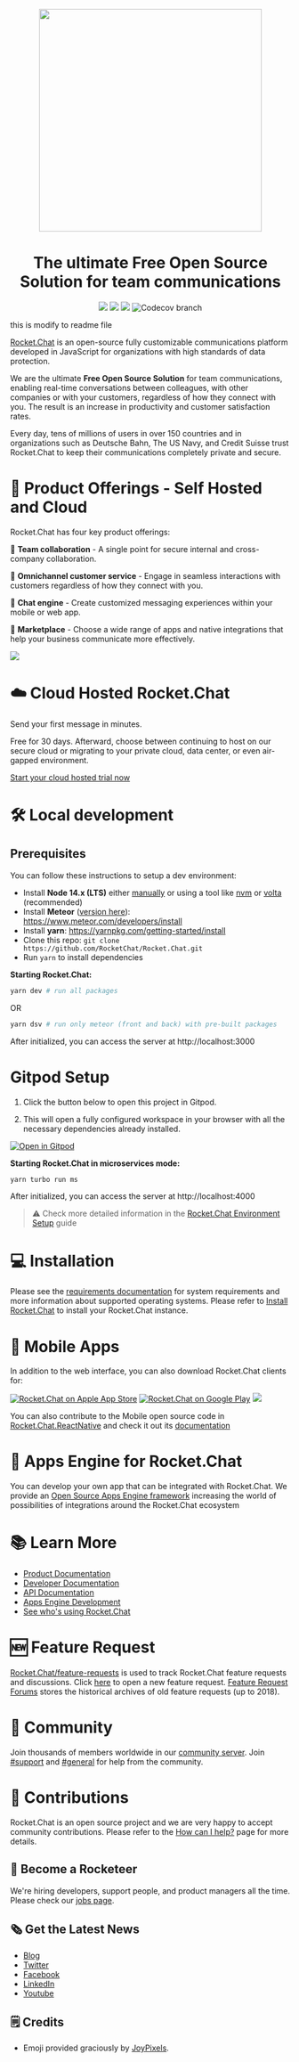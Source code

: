 <p align="center"> 
  <img  src="https://github.com/RocketChat/Rocket.Chat.Artwork/raw/master/Logos/2020/png/logo-horizontal-red.png" data-canonical-src="https://github.com/RocketChat/Rocket.Chat.Artwork/raw/master/Logos/2020/png/logo-horizontal-red.png" width="400" />
</p>

<h1 align="center">
  The ultimate Free Open Source Solution for team communications
</h1>

<p align="center">
  <img src="https://img.shields.io/github/v/release/RocketChat/Rocket.Chat?label=version">
  <img src="https://img.shields.io/github/actions/workflow/status/RocketChat/Rocket.Chat/build_and_test.yml">
  <img src="https://img.shields.io/badge/license-MIT-green">
  <img alt="Codecov branch" src="https://img.shields.io/codecov/c/github/RocketChat/Rocket.Chat/develop">
</p>

this is modify to readme file



[Rocket.Chat](https://rocket.chat) is an open-source fully customizable communications platform developed in JavaScript for organizations with high standards of data protection.

We are the ultimate **Free Open Source Solution** for team communications, enabling real-time conversations between colleagues, with other companies or with your customers, regardless of how they connect with you. The result is an increase in productivity and customer satisfaction rates.

Every day, tens of millions of users in over 150 countries and in organizations such as Deutsche Bahn, The US Navy, and Credit Suisse trust Rocket.Chat to keep their communications completely private and secure.

# 🚀 Product Offerings - Self Hosted and Cloud

Rocket.Chat has four key product offerings: 

💬 **Team collaboration** - A single point for secure internal and cross-company collaboration.

🎯 **Omnichannel customer service** - Engage in seamless interactions with customers regardless of how they connect with you.

🦾 **Chat engine** - Create customized messaging experiences within your mobile or web app.

🤖 **Marketplace** - Choose a wide range of apps and native integrations that help your business communicate more effectively.

<img src="https://global-uploads.webflow.com/611a19b9853b7414a0f6b3f6/6319c72bbd8af5c8c22efab6_heroImage.webp" data-canonical-src="https://global-uploads.webflow.com/611a19b9853b7414a0f6b3f6/6319c72bbd8af5c8c22efab6_heroImage.webp"  />

# ☁️ Cloud Hosted Rocket.Chat

Send your first message in minutes.

Free for 30 days. Afterward, choose between continuing to host on our secure cloud or migrating to your private cloud, data center, or even air-gapped environment.

[Start your cloud hosted trial now](https://rocket.chat/trial-saas)

# 🛠️ Local development

##  Prerequisites

You can follow these instructions to setup a dev environment:

- Install **Node 14.x (LTS)** either [manually](https://nodejs.org/dist/latest-v14.x/) or using a tool like [nvm](https://github.com/creationix/nvm) or [volta](https://volta.sh/) (recommended)
- Install **Meteor** ([version here](apps/meteor/.meteor/release)): https://www.meteor.com/developers/install
- Install **yarn**: https://yarnpkg.com/getting-started/install
- Clone this repo: `git clone https://github.com/RocketChat/Rocket.Chat.git`
- Run `yarn` to install dependencies

**Starting Rocket.Chat:**

```bash
yarn dev # run all packages
```
OR
```bash
yarn dsv # run only meteor (front and back) with pre-built packages
```

After initialized, you can access the server at http://localhost:3000

# Gitpod Setup

1. Click the button below to open this project in Gitpod.

2. This will open a fully configured workspace in your browser with all the necessary dependencies already installed.

[![Open in Gitpod](https://gitpod.io/button/open-in-gitpod.svg)](https://gitpod.io/#https://github.com/RocketChat/Rocket.Chat)

**Starting Rocket.Chat in microservices mode:**

```bash
yarn turbo run ms
```

After initialized, you can access the server at http://localhost:4000

> ⚠️ Check more detailed information in the [Rocket.Chat Environment Setup](https://developer.rocket.chat/rocket.chat/rocket-chat-environment-setup) guide

# 💻 Installation

Please see the [requirements documentation](https://docs.rocket.chat/deploy/installing-client-apps/minimum-requirements-for-using-rocket.chat) for system requirements and more information about supported operating systems.
Please refer to [Install Rocket.Chat](https://rocket.chat/install) to install your Rocket.Chat instance.

# 📱 Mobile Apps

In addition to the web interface, you can also download Rocket.Chat clients for:


[![Rocket.Chat on Apple App Store](https://user-images.githubusercontent.com/551004/29770691-a2082ff4-8bc6-11e7-89a6-964cd405ea8e.png)](https://itunes.apple.com/us/app/rocket-chat/id1148741252?mt=8) [![Rocket.Chat on Google Play](https://user-images.githubusercontent.com/551004/29770692-a20975c6-8bc6-11e7-8ab0-1cde275496e0.png)](https://play.google.com/store/apps/details?id=chat.rocket.android) [![](https://user-images.githubusercontent.com/551004/48210349-50649480-e35e-11e8-97d9-74a4331faf3a.png)](https://f-droid.org/en/packages/chat.rocket.android)

You can also contribute to the Mobile open source code in [Rocket.Chat.ReactNative](https://github.com/RocketChat/Rocket.Chat.ReactNative) and check it out its [documentation](https://developer.rocket.chat/mobile-app/mobile-app-environment-setup) 

# 🧩 Apps Engine for Rocket.Chat

You can develop your own app that can be integrated with Rocket.Chat. We provide an [Open Source Apps Engine framework](https://developer.rocket.chat/apps-engine/getting-started) increasing the world of possibilities of integrations around the Rocket.Chat ecosystem

# 📚 Learn More

- [Product Documentation](https://docs.rocket.chat)
- [Developer Documentation](https://developer.rocket.chat)
- [API Documentation](https://developer.rocket.chat/reference/api)
- [Apps Engine Development](https://developer.rocket.chat/apps-engine/rocket.chat-apps-and-apps-engine)
- [See who's using Rocket.Chat](https://www.rocket.chat/customers)

# 🆕 Feature Request

[Rocket.Chat/feature-requests](https://github.com/RocketChat/feature-requests) is used to track Rocket.Chat feature requests and discussions. Click [here](https://github.com/RocketChat/feature-requests/issues/new?template=feature_request.md) to open a new feature request. [Feature Request Forums](https://forums.rocket.chat/c/feature-requests/8) stores the historical archives of old feature requests (up to 2018).

# 🤝 Community

Join thousands of members worldwide in our [community server](https://open.rocket.chat).
Join [#support](https://open.rocket.chat/channel/support) and [#general](https://open.rocket.chat/channel/general) for help from the community.


# 👥 Contributions

Rocket.Chat is an open source project and we are very happy to accept community contributions. Please refer to the [How can I help?](https://developer.rocket.chat/contribute-to-rocket.chat/ways-to-contribute) page for more details.


## 💼 Become a Rocketeer

We're hiring developers, support people, and product managers all the time. Please check our [jobs page](https://rocket.chat/jobs).

## 🗞️ Get the Latest News

- [Blog](https://rocket.chat/blog)
- [Twitter](https://twitter.com/RocketChat)
- [Facebook](https://www.facebook.com/RocketChatApp)
- [LinkedIn](https://www.linkedin.com/company/rocket-chat)
- [Youtube](https://www.youtube.com/channel/UCin9nv7mUjoqrRiwrzS5UVQ)

## 🗒️ Credits

- Emoji provided graciously by [JoyPixels](https://www.joypixels.com).
